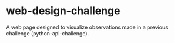 # web-design-challenge

A web page designed to visualize observations made in a previous challenge (python-api-challenge).
